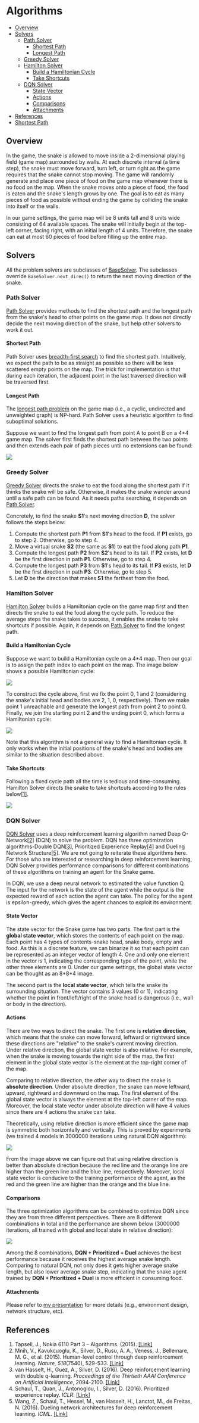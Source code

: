# Algorithms

- [Overview](#overview)
- [Solvers](#solvers)
  - [Path Solver](#path-solver)
    - [Shortest Path](#shortest-path)
    - [Longest Path](#longest-path)
  - [Greedy Solver](#greedy-solver)
  - [Hamilton Solver](#hamilton-solver)
    - [Build a Hamiltonian Cycle](#build-a-hamiltonian-cycle)
    - [Take Shortcuts](#take-shortcuts)
  - [DQN Solver](#dqn-solver)
    - [State Vector](#state-vector)
    - [Actions](#actions)
    - [Comparisons](#comparisons)
    - [Attachments](#attachments)
- [References](#references)
- [Shortest Path](#shortest-path)
## Overview

In the game, the snake is allowed to move inside a 2-dimensional playing field (game map) surrounded by walls. At each discrete interval (a time step), the snake must move forward, turn left, or turn right as the game requires that the snake cannot stop moving. The game will randomly generate and place one piece of food on the game map whenever there is no food on the map. When the snake moves onto a piece of food, the food is eaten and the snake's length grows by one. The goal is to eat as many pieces of food as possible without ending the game by colliding the snake into itself or the walls.

In our game settings, the game map will be 8 units tall and 8 units wide consisting of 64 available spaces. The snake will initially begin at the top-left corner, facing right, with an initial length of 4 units. Therefore, the snake can eat at most 60 pieces of food before filling up the entire map.

## Solvers

All the problem solvers are subclasses of [BaseSolver][src-basesolver]. The subclasses override `BaseSolver.next_direc()` to return the next moving direction of the snake.

### Path Solver

[Path Solver][src-pathsolver] provides methods to find the shortest path and the longest path from the snake's head to other points on the game map. It does not directly decide the next moving direction of the snake, but help other solvers to work it out.

#### Shortest Path

Path Solver uses [breadth-first search][wiki-bfs] to find the shortest path. Intuitively, we expect the path to be as straight as possible so there will be less scattered empty points on the map. The trick for implementation is that during each iteration, the adjacent point in the last traversed direction will be traversed first.

#### Longest Path

The [longest path problem][wiki-longest-path] on the game map (i.e., a cyclic, undirected and unweighted graph) is NP-hard. Path Solver uses a heuristic algorithm to find suboptimal solutions.

Suppose we want to find the longest path from point A to point B on a 4*4 game map. The solver first finds the shortest path between the two points and then extends each pair of path pieces until no extensions can be found:

![][img-build-longest]

### Greedy Solver

[Greedy Solver][src-greedysolver] directs the snake to eat the food along the shortest path if it thinks the snake will be safe. Otherwise, it makes the snake wander around until a safe path can be found. As it needs paths searching, it depends on [Path Solver](#path-solver).

Concretely, to find the snake **S1**'s next moving direction **D**, the solver follows the steps below:

1. Compute the shortest path **P1** from **S1**'s head to the food. If **P1** exists, go to step 2. Otherwise, go to step 4.
2. Move a virtual snake **S2** (the same as **S1**) to eat the food along path **P1**.
3. Compute the longest path **P2** from **S2**'s head to its tail. If **P2** exists, let **D** be the first direction in path **P1**. Otherwise, go to step 4.
4. Compute the longest path **P3** from **S1**'s head to its tail. If **P3** exists, let **D** be the first direction in path **P3**. Otherwise, go to step 5.
5. Let **D** be the direction that makes **S1** the farthest from the food.

### Hamilton Solver

[Hamilton Solver][src-hamiltonsolver] builds a Hamiltonian cycle on the game map first and then directs the snake to eat the food along the cycle path. To reduce the average steps the snake takes to success, it enables the snake to take shortcuts if possible. Again, it depends on [Path Solver](#path-solver) to find the longest path.

#### Build a Hamiltonian Cycle

Suppose we want to build a Hamiltonian cycle on a 4*4 map. Then our goal is to assign the path index to each point on the map. The image below shows a possible Hamiltonian cycle:

![][img-hamilton-cycle]

To construct the cycle above, first we fix the point 0, 1 and 2 (considering the snake's initial head and bodies are 2, 1, 0, respectively). Then we make point 1 unreachable and generate the longest path from point 2 to point 0. Finally, we join the starting point 2 and the ending point 0, which forms a Hamiltonian cycle:

![][img-build-hamilton]

Note that this algorithm is not a general way to find a Hamiltonian cycle. It only works when the initial positions of the snake's head and bodies are similar to the situation described above.

#### Take Shortcuts

Following a fixed cycle path all the time is tedious and time-consuming. Hamilton Solver directs the snake to take shortcuts according to the rules below[[1]][ref-shortcuts].

![][img-take-shortcuts]

### DQN Solver

[DQN Solver][src-dqnsolver] uses a deep reinforcement learning algorithm named Deep Q-Network[[2]][ref-dqn] (DQN) to solve the problem. DQN has three optimization algorithms-Double DQN[[3]][ref-ddqn], Prioritized Experience Replay[[4]][ref-pri] and Dueling Network Structure[[5]][ref-duel]. We are not going to reiterate these algorithms here. For those who are interested or researching in deep reinforcement learning, DQN Solver provides performance comparisons for different combinations of these algorithms on training an agent for the Snake game.

In DQN, we use a deep neural network to estimated the value function Q. The input for the network is the state of the agent while the output is the expected reward of each action the agent can take. The policy for the agent is epsilon-greedy, which gives the agent chances to exploit its environment.

#### State Vector

The state vector for the Snake game has two parts. The first part is the **global state vector**, which stores the contents of each point on the map. Each point has 4 types of contents-snake head, snake body, empty and food. As this is a discrete feature, we can binarize it so that each point can be represented as an integer vector of length 4. One and only one element in the vector is 1, indicating the corresponding type of the point, while the other three elements are 0. Under our game settings, the global state vector can be thought as an 8\*8\*4 image.

The second part is the **local state vector**, which tells the snake its surrounding situation. The vector contains 3 values (0 or 1), indicating whether the point in front/left/right of the snake head is dangerous (i.e., wall or body in the direction).

#### Actions

There are two ways to direct the snake. The first one is **relative direction**, which means that the snake can move forward, leftward or rightward since these directions are "relative" to the snake's current moving direction. Under relative direction, the global state vector is also relative. For example, when the snake is moving towards the right side of the map, the first element in the global state vector is the element at the top-right corner of the map.

Comparing to relative direction, the other way to direct the snake is **absolute direction**. Under absolute direction, the snake can move leftward, upward, rightward and downward on the map. The first element of the global state vector is always the element at the top-left corner of the map. Moreover, the local state vector under absolute direction will have 4 values since there are 4 actions the snake can take.

Theoretically, using relative direction is more efficient since the game map is symmetric both horizontally and vertically. This is proved by experiments (we trained 4 models in 3000000 iterations using natural DQN algorithm):

![][img-dqn-4-legends]

From the image above we can figure out that using relative direction is better than absolute direction because the red line and the orange line are higher than the green line and the blue line, respectively. Moreover, local state vector is conducive to the training performance of the agent, as the red and the green line are higher than the orange and the blue line.

#### Comparisons

The three optimization algorithms can be combined to optimize DQN since they are from three different perspectives. There are 8 different combinations in total and the performance are shown below (3000000 iterations, all trained with global and local state in relative direction):

![][img-dqn-8-legends]

Among the 8 combinations, **DQN + Prioritized + Duel** achieves the best performance because it receives the highest average snake length. Comparing to natural DQN, not only does it gets higher average snake length, but also lower average snake step, indicating that the snake agent trained by **DQN + Prioritized + Duel** is more efficient in consuming food.

#### Attachments

Please refer to [my presentation][ppt-dqn] for more details (e.g., environment design, network structure, etc).

## References

1. Tapsell, J., Nokia 6110 Part 3 – Algorithms. (2015). [[Link]][ref-shortcuts]
2. Mnih, V., Kavukcuoglu, K., Silver, D., Rusu, A. A., Veness, J., Bellemare, M. G., et al. (2015). Human-level control through deep reinforcement learning. *Nature, 518*(7540), 529-533. [[Link]][ref-dqn]
3. van Hasselt, H., Guez, A., Silver, D. (2016). Deep reinforcement learning with double q-learning. *Proceedings of the Thirtieth AAAI Conference on Artificial Intelligence*, 2094-2100. [[Link]][ref-ddqn]
4. Schaul, T., Quan, J., Antonoglou, I., Silver, D. (2016). Prioritized experience replay. *ICLR*. [[Link]][ref-pri]
5. Wang, Z., Schaul, T., Hessel, M., van Hasselt, H., Lanctot, M., de Freitas, N. (2016). Dueling network architectures for deep reinforcement learning. *ICML*. [[Link]][ref-duel]


[wiki-bfs]: https://en.wikipedia.org/wiki/Breadth-first_search
[wiki-longest-path]: https://en.wikipedia.org/wiki/Longest_path_problem

[src-basesolver]: ../snake/solver/base.py
[src-pathsolver]: ../snake/solver/path.py
[src-greedysolver]: ../snake/solver/greedy.py
[src-hamiltonsolver]: ../snake/solver/hamilton.py
[src-dqnsolver]: ../snake/solver/dqn/__init__.py

[img-build-longest]: ./images/build_longest.png
[img-hamilton-cycle]: ./images/hamilton_cycle.png
[img-build-hamilton]: ./images/build_hamilton.png
[img-take-shortcuts]: ./images/take_shortcuts.png

[img-dqn-4-legends]: ./images/graph_dqn_4_legends.png
[img-dqn-8-legends]: ./images/graph_dqn_8_legends.png

[ppt-dqn]: ./presentation.pptx

[ref-shortcuts]: https://johnflux.com/2015/05/02/nokia-6110-part-3-algorithms/
[ref-dqn]: https://www.nature.com/articles/nature14236
[ref-ddqn]: https://arxiv.org/abs/1509.06461
[ref-pri]: https://arxiv.org/abs/1511.05952
[ref-duel]: https://arxiv.org/abs/1511.06581

